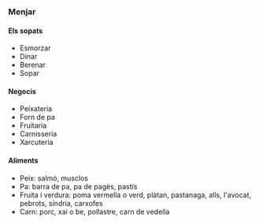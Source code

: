 ### Menjar

#### Els sopats

- Esmorzar
- Dinar
- Berenar
- Sopar

#### Negocis

- Peixateria
- Forn de pa
- Fruitaria
- Carnisseria
- Xarcuteria

#### Aliments

- Peix: salmó, musclos
- Pa: barra de pa, pa de pagès, pastís
- Fruita i verdura: poma vermella o verd, plàtan, pastanaga, alls, l'avocat, pebrots, síndria, carxofes
- Carn: porc, xai o be, pollastre, carn de vedella
